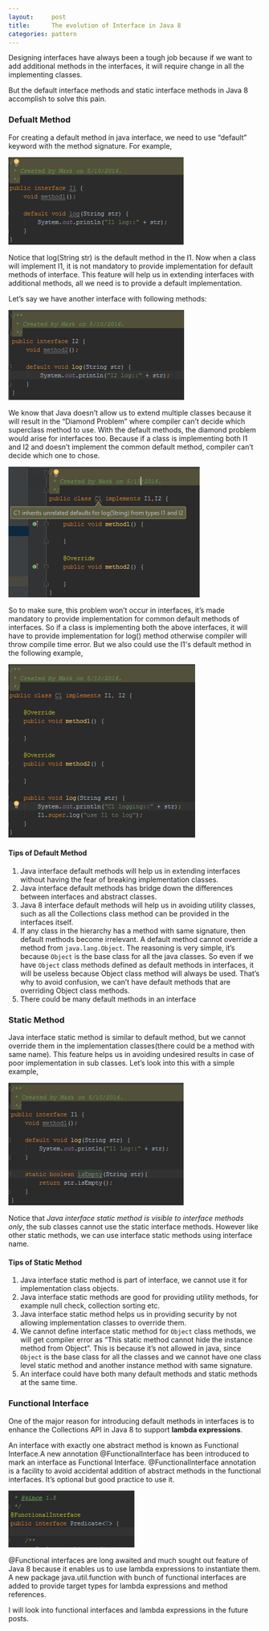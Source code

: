 ```yaml
---
layout:     post
title:      The evolution of Interface in Java 8
categories: pattern
---
```


Designing interfaces have always been a tough job because if we want to add additional methods in the interfaces, it will require change in all the implementing classes. 

But the default interface methods and static interface methods in Java 8 accomplish to solve this pain.  

### Defualt Method
For creating a default method in java interface, we need to use “default” keyword with the method signature. For example,

![default 1 img](/images/interface/5_10_1.png)

Notice that log(String str) is the default method in the I1. Now when a class will implement I1, it is not mandatory to provide implementation for default methods of interface. This feature will help us in extending interfaces with additional methods, all we need is to provide a default implementation.


Let’s say we have another interface with following methods:

![default 2 img](/images/interface/5_10_2.png)

We know that Java doesn’t allow us to extend multiple classes because it will result in the “Diamond Problem” where compiler can’t decide which superclass method to use. With the default methods, the diamond problem would arise for interfaces too. Because if a class is implementing both I1 and I2 and doesn’t implement the common default method, compiler can’t decide which one to chose.

![default err img](/images/interface/5_10_3.png)

So to make sure, this problem won’t occur in interfaces, it’s made mandatory to provide implementation for common default methods of interfaces. So if a class is implementing both the above interfaces, it will have to provide implementation for log() method otherwise compiler will throw compile time error. But we also could use the I1's default method in the following example,

![default err img](/images/interface/5_10_4.png)

#### Tips of Default Method

1.  Java interface default methods will help us in extending interfaces without having the fear of breaking implementation classes.
2.  Java interface default methods has bridge down the differences between interfaces and abstract classes.
3.  Java 8 interface default methods will help us in avoiding utility classes, such as all the Collections class method can be provided in the interfaces itself.
4.  If any class in the hierarchy has a method with same signature, then default methods become irrelevant. A default method cannot override a method from `java.lang.Object`. The reasoning is very simple, it’s because `Object` is the base class for all the java classes. So even if we have `Object` class methods defined as default methods in interfaces, it will be useless because Object class method will always be used. That’s why to avoid confusion, we can’t have default methods that are overriding Object class methods. 
5.  There could be many default methods in an interface


### Static Method
Java interface static method is similar to default method, but we cannot override them in the implementation classes(there could be a method with same name). This feature helps us in avoiding undesired results in case of poor implementation in sub classes. Let’s look into this with a simple example,

![default err img](/images/interface/5_10_5.png)

Notice that *Java interface static method is visible to interface methods only*, the sub classes cannot use the static interface methods. However like other static methods, we can use interface static methods using interface name.

#### Tips of Static Method
1.  Java interface static method is part of interface, we cannot use it for implementation class objects.
2.  Java interface static methods are good for providing utility methods, for example null check, collection sorting etc.
3.  Java interface static method helps us in providing security by not allowing implementation classes to override them.
4.  We cannot define interface static method for `Object` class methods, we will get compiler error as “This static method cannot hide the instance method from Object”. This is because it’s not allowed in java, since `Object` is the base class for all the classes and we cannot have one class level static method and another instance method with same signature.
5.  An interface could have both many default methods and static methods at the same time.


### Functional Interface
One of the major reason for introducing default methods in interfaces is to enhance the Collections API in Java 8 to support **lambda expressions**.


An interface with exactly one abstract method is known as Functional Interface.A new annotation @FunctionalInterface has been introduced to mark an interface as Functional Interface. @FunctionalInterface annotation is a facility to avoid accidental addition of abstract methods in the functional interfaces. It’s optional but good practice to use it.

![default f img](/images/interface/5_10_6.png)


@Functional interfaces are long awaited and much sought out feature of Java 8 because it enables us to use lambda expressions to instantiate them. A new package java.util.function with bunch of functional interfaces are added to provide target types for lambda expressions and method references. 

I will look into functional interfaces and lambda expressions in the future posts.

